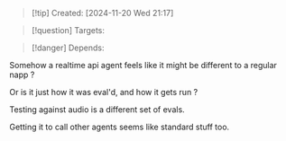 
>[!tip] Created: [2024-11-20 Wed 21:17]

>[!question] Targets: 

>[!danger] Depends: 

Somehow a realtime api agent feels like it might be different to a regular napp ?

Or is it just how it was eval'd, and how it gets run ?

Testing against audio is a different set of evals.

Getting it to call other agents seems like standard stuff too.
